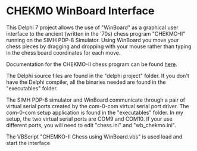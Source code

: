 # CHEKMO WinBoard Interface
This Delphi 7 project allows the use of "WinBoard" as a graphical user interface to the ancient (written in the '70s) chess program "CHEKMO-II" running on the SIMH PDP-8 Simulator. Using WinBoard you move your chess pieces by dragging and dropping with your mouse rather than typing in the chess board coordinates for each move.

Documentation for the CHEKMO-II chess program can be found [here](https://www.grc.com/pdp-8/docs/CHEKMO-II_PDP-8_Chess.pdf).

The Delphi source files are found in the "delphi project" folder. If you don't have the Delphi compiler, all the binaries needed are found in the "executables" folder.

The SIMH PDP-8 simulator and WinBoard communicate through a pair of virtual serial ports created by the com-0-com virtual serial port driver. The com-0-com setup application is found in the "executables" folder. In my setup, the two virtual serial ports are COM9 and COM10. If your use different ports, you will need to edit "chess.ini" and "wb_chekmo.ini".

The VBScript "CHEMKO-II Chess using WinBoard.vbs" is used load and start the interface
